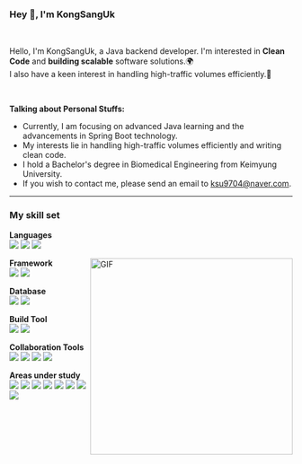 ### Hey 👋, I'm KongSangUk

<br />

Hello, I'm KongSangUk, a Java backend developer. 
I'm interested in **Clean Code** and **building scalable** software solutions.🌍  
I also have a keen interest in handling high-traffic volumes efficiently.🚀

<br />

<!--   <img align="right" alt="GIF" src="https://i.pinimg.com/originals/e4/26/70/e426702edf874b181aced1e2fa5c6cde.gif" width="360" height="350" /> -->

**Talking about Personal Stuffs:**

-  Currently, I am focusing on advanced Java learning and the advancements in Spring Boot technology. 
-  My interests lie in handling high-traffic volumes efficiently and writing clean code.
-  I hold a Bachelor's degree in Biomedical Engineering from Keimyung University.  
-  If you wish to contact me, please send an email to ksu9704@naver.com.

---

### My skill set</br>

**Languages </br>**
<code><img src="https://img.shields.io/badge/java-007396?style=for-the-badge&logo=java&logoColor=white"></code>
<code><img src="https://img.shields.io/badge/kotlin-7F52FF?style=for-the-badge&logo=kotlin&logoColor=white"></code>
<code><img src="https://img.shields.io/badge/python-3776AB?style=for-the-badge&logo=python&logoColor=white"></code>

<img align="right" alt="GIF" src="https://media.giphy.com/media/jdPMeyv9rn0hZHh8n9/giphy.gif" width="360" height="350" />

**Framework</br>**
<code><img src="https://img.shields.io/badge/spring-6DB33F?style=for-the-badge&logo=spring&logoColor=white"></code>
<code><img src="https://img.shields.io/badge/springboot-6DB33F?style=for-the-badge&logo=springboot&logoColor=white"></code>

**Database</br>**
<code><img src="https://img.shields.io/badge/mysql-4479A1?style=for-the-badge&logo=mysql&logoColor=white"></code>
<code><img src="https://img.shields.io/badge/postgresql-4169E1?style=for-the-badge&logo=postgresql&logoColor=white"></code>


**Build Tool</br>**
<code><img src="https://img.shields.io/badge/gradle-02303A?style=for-the-badge&logo=gradle&logoColor=white"></code>
<code><img src="https://img.shields.io/badge/apachemaven-C71A36?style=for-the-badge&logo=apachemaven&logoColor=white"></code>

**Collaboration Tools</br>**
<code><img src="https://img.shields.io/badge/github-181717?style=for-the-badge&logo=github&logoColor=white"></code>
<code><img src="https://img.shields.io/badge/git-F05032?style=for-the-badge&logo=git&logoColor=white"></code>
<code><img src="https://img.shields.io/badge/notion-000000?style=for-the-badge&logo=notion&logoColor=white"></code>
<code><img src="https://img.shields.io/badge/slack-4A154B?style=for-the-badge&logo=slack&logoColor=white"></code>

**Areas under study</br>**
<code><img src="https://img.shields.io/badge/kotlin-7F52FF?style=for-the-badge&logo=kotlin&logoColor=white"></code>
<img src="https://img.shields.io/badge/mongodb-47A248?style=for-the-badge&logo=mongodb&logoColor=white"> 
<code><img src="https://img.shields.io/badge/redis-DC382D?style=for-the-badge&logo=redis&logoColor=white"></code>
<code><img src="https://img.shields.io/badge/githubactions-2088FF?style=for-the-badge&logo=githubactions&logoColor=white"></code>
<code><img src="https://img.shields.io/badge/elasticsearch-005571?style=for-the-badge&logo=elasticsearch&logoColor=white"></code>
<code><img src="https://img.shields.io/badge/apachekafka-231F20?style=for-the-badge&logo=apachekafka&logoColor=white"></code>
<code><img src="https://img.shields.io/badge/docker-2496ED?style=for-the-badge&logo=docker&logoColor=white"></code>
<code><img src="https://img.shields.io/badge/graphql-E10098?style=for-the-badge&logo=graphql&logoColor=white"></code>


<!-- <img src="https://img.shields.io/badge/글자-색상?style=flat-square&logo=아이콘로고&logoColor=로고색상"/> -->





